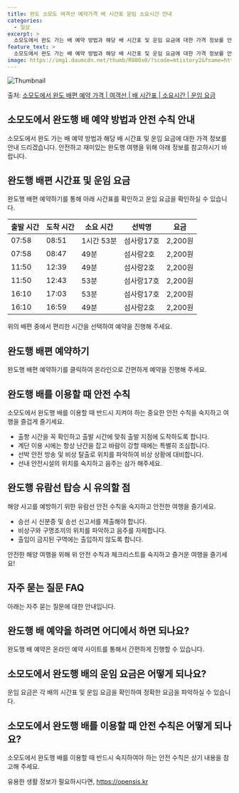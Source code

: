 ```yaml
---
title: 완도 소모도 여객선 예약가격 배 시간표 운임 소요시간 안내
categories:
  - 일상
excerpt: >
  소모도에서 완도 가는 배 예약 방법과 해당 배 시간표 및 운임 요금에 대한 가격 정보를 안내 드리겠습니다. 안전하고 재밋는 완도행 여행을 위해 아래 정보 참고하시기 바랍니다. 완도행 배편 예약하기 👈 클릭소모도에서 완도행 배 시간표출발 시간도착 시간소요 시간선박명요금07:5808:510시간 53분섬사랑17호2,200원07:5808:470시간 49분섬사랑2호2,200원11:5012:390시간 49분섬사랑2호2,200원11:5012:430시간 53분섬사랑17호2,200원16:1017:030시간 53분섬사랑17호2,200원16:1016:590시간 49분섬사랑2호2,200원완도행 배편 예약하기 👈 클릭소모도에서 완도행 여객선 탑승 시 이용수칙소모도에서 완도행 배를 이용할 때 지켜야 하는 중요한 안전 수칙 중요 ..
feature_text: >
  소모도에서 완도 가는 배 예약 방법과 해당 배 시간표 및 운임 요금에 대한 가격 정보를 안내 드리겠습니다. 안전하고 재밋는 완도행 여행을 위해 아래 정보 참고하시기 바랍니다. 완도행 배편 예약하기 👈 클릭소모도에서 완도행 배 시간표출발 시간도착 시간소요 시간선박명요금07:5808:510시간 53분섬사랑17호2,200원07:5808:470시간 49분섬사랑2호2,200원11:5012:390시간 49분섬사랑2호2,200원11:5012:430시간 53분섬사랑17호2,200원16:1017:030시간 53분섬사랑17호2,200원16:1016:590시간 49분섬사랑2호2,200원완도행 배편 예약하기 👈 클릭소모도에서 완도행 여객선 탑승 시 이용수칙소모도에서 완도행 배를 이용할 때 지켜야 하는 중요한 안전 수칙 중요 ..
image: https://img1.daumcdn.net/thumb/R800x0/?scode=mtistory2&fname=https%3A%2F%2Fblog.kakaocdn.net%2Fdn%2FkxGOl%2FbtsHA0b4YjV%2FQY16IGBwpKgtGpCr26zHJK%2Fimg.webp
---
```


![Thumbnail](https://img1.daumcdn.net/thumb/R800x0/?scode=mtistory2&fname=https%3A%2F%2Fblog.kakaocdn.net%2Fdn%2FkxGOl%2FbtsHA0b4YjV%2FQY16IGBwpKgtGpCr26zHJK%2Fimg.webp)

<p>출처: <a href="https://opensis.kr/entry/%EC%86%8C%EB%AA%A8%EB%8F%84%EC%97%90%EC%84%9C-%EC%99%84%EB%8F%84-%EB%B0%B0%ED%8E%B8-%EC%98%88%EC%95%BD-%EA%B0%80%EA%B2%A9-%EC%97%AC%EA%B0%9D%EC%84%A0-%EB%B0%B0-%EC%8B%9C%EA%B0%84%ED%91%9C-%EC%86%8C%EC%9A%94%EC%8B%9C%EA%B0%84-%EC%9A%B4%EC%9E%84-%EC%9A%94%EA%B8%88" rel="dofollow">소모도에서 완도 배편 예약 가격 | 여객선 | 배 시간표 | 소요시간 | 운임 요금</a> </p>

## 소모도에서 완도행 배 예약 방법과 안전 수칙 안내

소모도에서 완도 가는 배 예약 방법과 해당 배 시간표 및 운임 요금에 대한 가격 정보를 안내 드리겠습니다. 안전하고 재미있는 완도행 여행을
위해 아래 정보를 참고하시기 바랍니다.

## 완도행 배편 시간표 및 운임 요금

완도행 배편 예약하기를 통해 아래 시간표를 확인하고 운임 요금을 확인하실 수 있습니다.

**출발 시간** | **도착 시간** | **소요 시간** | **선박명** | **요금**  
---|---|---|---|---  
07:58 | 08:51 | 1시간 53분 | 섬사랑17호 | 2,200원  
07:58 | 08:47 | 49분 | 섬사랑2호 | 2,200원  
11:50 | 12:39 | 49분 | 섬사랑2호 | 2,200원  
11:50 | 12:43 | 53분 | 섬사랑17호 | 2,200원  
16:10 | 17:03 | 53분 | 섬사랑17호 | 2,200원  
16:10 | 16:59 | 49분 | 섬사랑2호 | 2,200원  
  
위의 배편 중에서 편리한 시간을 선택하여 예약을 진행해 주세요.

## 완도행 배편 예약하기

완도행 배편 예약하기를 클릭하여 온라인으로 간편하게 예약을 진행해 주세요.

## 완도행 배를 이용할 때 안전 수칙

소모도에서 완도행 배를 이용할 때 반드시 지켜야 하는 중요한 안전 수칙을 숙지하고 여행을 즐겁게 즐기세요.

  * 출항 시간을 꼭 확인하고 출발 시간에 맞춰 출발 지점에 도착하도록 합니다.
  * 계단 이용 시에는 항상 난간을 잡고 바람이 강할 때에는 특별히 조심합니다.
  * 선박 안전 방송 및 비상 탈출로 위치를 파악하여 비상 상황에 대비합니다.
  * 선내 안전시설의 위치를 숙지하고 음주는 삼가 해주세요.

## 완도행 유람선 탑승 시 유의할 점

해양 사고를 예방하기 위한 유람선 안전 수칙을 숙지하고 안전한 여행을 즐기세요.

  * 승선 시 신분증 및 승선 신고서를 제출해야 합니다.
  * 비상구와 구명조끼의 위치를 파악하고 음주를 자제합니다.
  * 출입이 금지된 구역에는 출입하지 않도록 합니다.

안전한 해양 여행을 위해 위 안전 수칙과 체크리스트를 숙지하고 즐거운 여행을 즐기세요!

## 자주 묻는 질문 FAQ

아래는 자주 묻는 질문에 대한 안내입니다.

## 완도행 배 예약을 하려면 어디에서 하면 되나요?

완도행 배 예약은 온라인 예약 사이트를 통해서 간편하게 진행할 수 있습니다.

## 소모도에서 완도행 배의 운임 요금은 어떻게 되나요?

운임 요금은 각 배의 시간표 및 운임 요금을 확인하여 정확한 요금을 파악하실 수 있습니다.

## 소모도에서 완도행 배를 이용할 때 안전 수칙은 어떻게 되나요?

소모도에서 완도행 배를 이용할 때 반드시 숙지하여야 하는 안전 수칙은 상기 내용을 참고해 주세요.

 

유용한 생활 정보가 필요하시다면, <a href="https://opensis.kr" rel="dofollow">https://opensis.kr</a>


